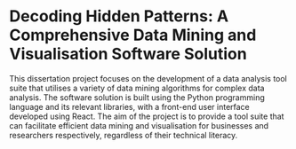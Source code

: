 # Decoding Hidden Patterns: A Comprehensive Data Mining and Visualisation Software Solution
This dissertation project focuses on the development of a data analysis tool suite that utilises a variety of data mining algorithms for complex data analysis. The software solution is built using the Python programming language and its relevant libraries, with a front-end user interface developed using React. The aim of the project is to provide a tool suite that can facilitate efficient data mining and visualisation for businesses and researchers respectively, regardless of their technical literacy.
